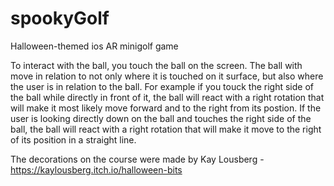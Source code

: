 # spookyGolf
Halloween-themed ios AR minigolf game

To interact with the ball, you touch the ball on the screen. The ball with move in relation to not only where it is touched on it surface, but also where the user is in relation to the ball. For example if you touck the right side of the ball while directly in front of it, the ball will react with a right rotation that will make it most likely move forward and to the right from its postion. If the user is looking directly down on the ball and touches the right side of the ball, the ball will react with a right rotation that will make it move to the right of its position in a straight line.

The decorations on the course were made by Kay Lousberg - https://kaylousberg.itch.io/halloween-bits
